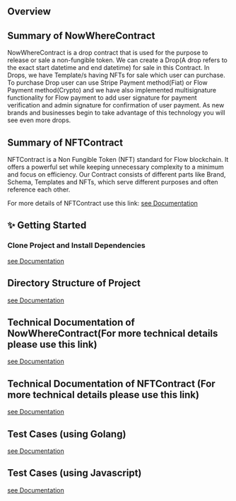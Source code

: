 ## Overview

## Summary of NowWhereContract

NowWhereContract is a drop contract that is used for the purpose to release or sale a non-fungible token. We can create a Drop(A drop refers to the exact start datetime and end datetime) for sale in this Contract. In Drops, we have Template/s having NFTs for sale which user can purchase. To purchase Drop user can use Stripe Payment method(Fiat) or Flow Payment method(Crypto) and we have also implemented multisignature functionality for Flow payment to add user signature for payment verification and admin signature for confirmation of user payment. As new brands and businesses begin to take advantage of this technology you will see even more drops.

## Summary of NFTContract

NFTContract is a Non Fungible Token (NFT) standard for Flow blockchain.
It offers a powerful set while keeping unnecessary complexity to a minimum and focus on efficiency.
Our Contract consists of different parts like Brand, Schema, Templates and NFTs, which serve different purposes and often reference each other.

For more details of NFTContract use this link:
[see Documentation](https://github.com/Troon-Technologies-LLC/Troon-NFT-Contract)

## ✨ Getting Started

### Clone Project and Install Dependencies

[see Documentation](docs/Dependencies.md)

## Directory Structure of Project

[see Documentation](docs/Directory_Structure.md)

## Technical Documentation of NowWhereContract(For more technical details please use this link)

[see Documentation](docs/Technical_Document_Nowwhere.md)

## Technical Documentation of NFTContract (For more technical details please use this link)

[see Documentation](docs/Technical_Document.md)

## Test Cases (using Golang)

[see Documentation](test/go/README.md)

## Test Cases (using Javascript)

[see Documentation](test/js/README.md)

